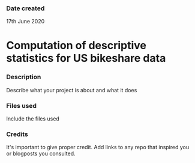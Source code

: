 ### Date created
17th June 2020

# Computation of descriptive statistics for US bikeshare data


### Description
Describe what your project is about and what it does

### Files used
Include the files used

### Credits
It's important to give proper credit. Add links to any repo that inspired you or blogposts you consulted.


